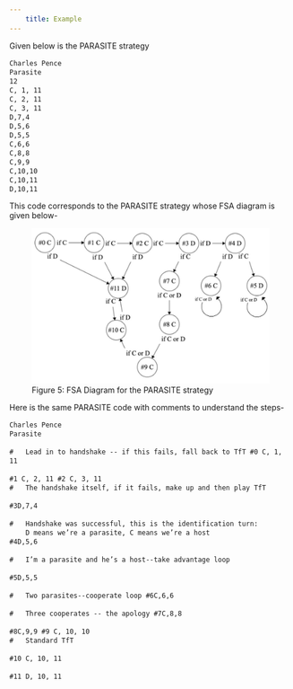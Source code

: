 ```yaml
---
    title: Example
---
```


Given below is the PARASITE strategy
```
Charles Pence
Parasite
12
C, 1, 11
C, 2, 11
C, 3, 11
D,7,4
D,5,6
D,5,5
C,6,6
C,8,8
C,9,9
C,10,10
C,10,11
D,10,11
```
This code corresponds to the PARASITE strategy whose FSA diagram is given below-

<figure>
  <img src="/res/cpfsa.png" alt="cpfsa.png"/>
  <figcaption>Figure 5: FSA Diagram for the PARASITE strategy</figcaption>
</figure>

Here is the same PARASITE code with comments to understand the steps-
```
Charles Pence
Parasite

#	Lead in to handshake -- if this fails, fall back to TfT #0 C, 1, 11

#1 C, 2, 11 #2 C, 3, 11
#	The handshake itself, if it fails, make up and then play TfT

#3D,7,4

#	Handshake was successful, this is the identification turn:
    D means we’re a parasite, C means we’re a host
#4D,5,6

#	I’m a parasite and he’s a host--take advantage loop

#5D,5,5

#	Two parasites--cooperate loop #6C,6,6

#	Three cooperates -- the apology #7C,8,8

#8C,9,9 #9 C, 10, 10
#	Standard TfT

#10 C, 10, 11

#11 D, 10, 11
```
